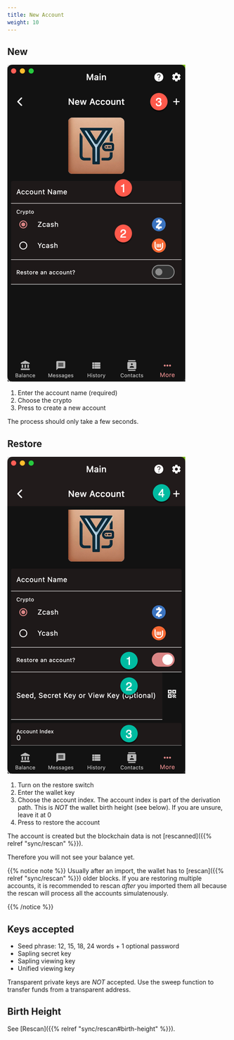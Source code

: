 ```yaml
---
title: New Account
weight: 10
---
```


## New

![New](2024-03-06_00-44-30.png)

1. Enter the account name (required)
1. Choose the crypto
1. Press to create a new account

The process should only take a few seconds.

## Restore

![Restore](2024-03-06_00-48-03.png)

1. Turn on the restore switch
1. Enter the wallet key
1. Choose the account index. 
The account index is part of the derivation path. This is *NOT* the wallet
birth height (see below). If you are unsure, leave it at 0
1. Press to restore the account

The account is created but the blockchain data is not 
[rescanned]({{% relref "sync/rescan" %}}).

Therefore you will not see your balance yet.

{{% notice note %}}
Usually after an import, the wallet has to 
[rescan]({{% relref "sync/rescan" %}}) older blocks.
If you are restoring multiple accounts, it is recommended
to rescan *after* you imported them all
because the rescan will process all the accounts simulatenously.

{{% /notice %}}

## Keys accepted

- Seed phrase: 12, 15, 18, 24 words + 1 optional password
- Sapling secret key
- Sapling viewing key
- Unified viewing key

Transparent private keys are *NOT* accepted. Use the sweep function
to transfer funds from a transparent address.

## Birth Height

See [Rescan]({{% relref "sync/rescan#birth-height" %}}).
